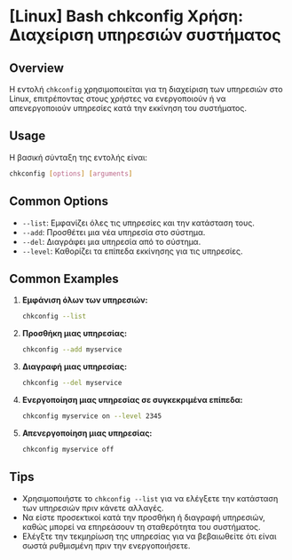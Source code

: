 # [Linux] Bash chkconfig Χρήση: Διαχείριση υπηρεσιών συστήματος

## Overview
Η εντολή `chkconfig` χρησιμοποιείται για τη διαχείριση των υπηρεσιών στο Linux, επιτρέποντας στους χρήστες να ενεργοποιούν ή να απενεργοποιούν υπηρεσίες κατά την εκκίνηση του συστήματος.

## Usage
Η βασική σύνταξη της εντολής είναι:

```bash
chkconfig [options] [arguments]
```

## Common Options
- `--list`: Εμφανίζει όλες τις υπηρεσίες και την κατάσταση τους.
- `--add`: Προσθέτει μια νέα υπηρεσία στο σύστημα.
- `--del`: Διαγράφει μια υπηρεσία από το σύστημα.
- `--level`: Καθορίζει τα επίπεδα εκκίνησης για τις υπηρεσίες.

## Common Examples
1. **Εμφάνιση όλων των υπηρεσιών:**
   ```bash
   chkconfig --list
   ```

2. **Προσθήκη μιας υπηρεσίας:**
   ```bash
   chkconfig --add myservice
   ```

3. **Διαγραφή μιας υπηρεσίας:**
   ```bash
   chkconfig --del myservice
   ```

4. **Ενεργοποίηση μιας υπηρεσίας σε συγκεκριμένα επίπεδα:**
   ```bash
   chkconfig myservice on --level 2345
   ```

5. **Απενεργοποίηση μιας υπηρεσίας:**
   ```bash
   chkconfig myservice off
   ```

## Tips
- Χρησιμοποιήστε το `chkconfig --list` για να ελέγξετε την κατάσταση των υπηρεσιών πριν κάνετε αλλαγές.
- Να είστε προσεκτικοί κατά την προσθήκη ή διαγραφή υπηρεσιών, καθώς μπορεί να επηρεάσουν τη σταθερότητα του συστήματος.
- Ελέγξτε την τεκμηρίωση της υπηρεσίας για να βεβαιωθείτε ότι είναι σωστά ρυθμισμένη πριν την ενεργοποιήσετε.